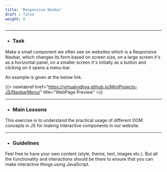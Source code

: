 ```yaml
---
title: 'Responsive Navbar'
draft : false
weight: 8
---
```


---

- ### Task

Make a small component we often see on websites which is a Responsive Navbar, which changes its form based on screen size,
on a large screen it's as a horizontal panel, on a smaller screen it's initially as a button and clicking on it opens a menu-bar. 

An example is given at the below link. 

{{< newtabref  href="https://virtualvidhya.github.io/MiniProjects-JS/NavbarMenu/" title="WebPage Preview" >}}

---

- ### Main Lessons

This exercise is to understand the practical usage of different DOM concepts in JS for making interactive components in our website.

---

- ### Guidelines

Feel free to have your own content (style, theme, text, images etc.). But all the functionality and interactions should be there to ensure that you can make interactive
things using JavaScript.